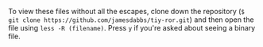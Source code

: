 To view these files without all the escapes, clone down the repository (`$ git clone https://github.com/jamesdabbs/tiy-ror.git`) and then
open the file using `less -R (filename)`. Press `y` if you're asked about seeing a binary file.
